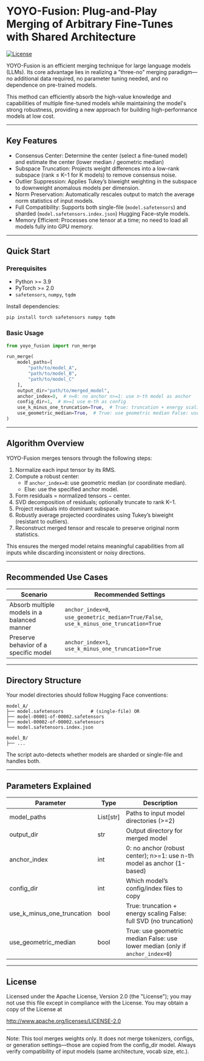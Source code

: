 # YOYO-Fusion: Plug-and-Play Merging of Arbitrary Fine-Tunes with Shared Architecture

[![License](https://img.shields.io/badge/license-Apache%202.0-blue.svg)](LICENSE)

YOYO-Fusion is an efficient merging technique for large language models (LLMs). Its core advantage lies in realizing a "three-no" merging paradigm—no additional data required, no parameter tuning needed, and no dependence on pre-trained models.

This method can efficiently absorb the high-value knowledge and capabilities of multiple fine-tuned models while maintaining the model's strong robustness, providing a new approach for building high-performance models at low cost.

---

## Key Features

- Consensus Center: Determine the center (select a fine-tuned model) and estimate the center (lower median / geometric median)
- Subspace Truncation: Projects weight differences into a low-rank subspace (rank ≤ K−1 for K models) to remove consensus noise.
- Outlier Suppression: Applies Tukey’s biweight weighting in the subspace to downweight anomalous models per dimension.
- Norm Preservation: Automatically rescales output to match the average norm statistics of input models.
- Full Compatibility: Supports both single-file (`model.safetensors`) and sharded (`model.safetensors.index.json`) Hugging Face–style models.
- Memory Efficient: Processes one tensor at a time; no need to load all models fully into GPU memory.

---

## Quick Start

### Prerequisites

- Python >= 3.9
- PyTorch >= 2.0
- `safetensors`, `numpy`, `tqdm`

Install dependencies:
```bash
pip install torch safetensors numpy tqdm
```

### Basic Usage

```python
from yoyo_fusion import run_merge

run_merge(
    model_paths=[
        "path/to/model_A",
        "path/to/model_B",
        "path/to/model_C"
    ],
    output_dir="path/to/merged_model",
    anchor_index=0,  # n=0: no anchor n>=1: use n-th model as anchor
    config_dir=1,  # m>=1 use m-th as config
    use_k_minus_one_truncation=True,  # True: truncation + energy scaling False: full SVD (no truncation)
    use_geometric_median=True,  # True: use geometric median False: use lower median
)
```

---

## Algorithm Overview

YOYO-Fusion merges tensors through the following steps:

1. Normalize each input tensor by its RMS.
2. Compute a robust center:
   - If `anchor_index=0`: use geometric median (or coordinate median).
   - Else: use the specified anchor model.
3. Form residuals = normalized tensors − center.
4. SVD decomposition of residuals; optionally truncate to rank K−1.
5. Project residuals into dominant subspace.
6. Robustly average projected coordinates using Tukey’s biweight (resistant to outliers).
7. Reconstruct merged tensor and rescale to preserve original norm statistics.

This ensures the merged model retains meaningful capabilities from all inputs while discarding inconsistent or noisy directions.

---

## Recommended Use Cases

| Scenario | Recommended Settings |
|--------|----------------------|
| Absorb multiple models in a balanced manner | `anchor_index=0`, `use_geometric_median=True/False`, `use_k_minus_one_truncation=True` |
| Preserve behavior of a specific model | `anchor_index=1`, `use_k_minus_one_truncation=True` |

---

## Directory Structure

Your model directories should follow Hugging Face conventions:

```
model_A/
├── model.safetensors          # (single-file) OR
├── model-00001-of-00002.safetensors
├── model-00002-of-00002.safetensors
└── model.safetensors.index.json

model_B/
├── ...
```

The script auto-detects whether models are sharded or single-file and handles both.

---

## Parameters Explained

|Parameter|Type|Description|
|---|---|---|
|model_paths|List[str]|Paths to input model directories (>=2)|
|output_dir|str|Output directory for merged model|
|anchor_index|int|0: no anchor (robust center); n>=1: use n-th model as anchor (1-based)|
|config_dir|int|Which model’s config/index files to copy|
|use_k_minus_one_truncation|bool|True: truncation + energy scaling False: full SVD (no truncation)|
|use_geometric_median|bool|True: use geometric median False: use lower median (only if `anchor_index=0`) |

---

## License

Licensed under the Apache License, Version 2.0 (the "License"); you may not use this file except in compliance with the License. You may obtain a copy of the License at

http://www.apache.org/licenses/LICENSE-2.0

---
Note: This tool merges weights only. It does not merge tokenizers, configs, or generation settings—those are copied from the config_dir model. Always verify compatibility of input models (same architecture, vocab size, etc.).
